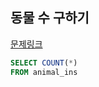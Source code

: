 ## 동물 수 구하기
[문제링크](https://school.programmers.co.kr/learn/courses/30/lessons/59406)
```sql
SELECT COUNT(*)
FROM animal_ins
```
